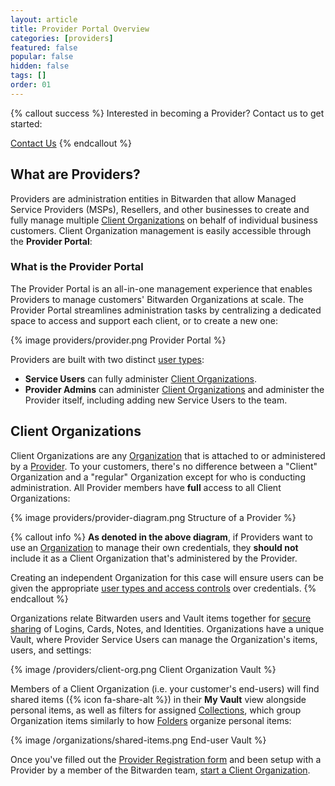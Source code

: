 ```yaml
---
layout: article
title: Provider Portal Overview
categories: [providers]
featured: false
popular: false
hidden: false
tags: []
order: 01
---
```


{% callout success %}
Interested in becoming a Provider? Contact us to get started:

<a role="button" class="btn btn-primary" href="https://bitwarden.com/contact" target="blank">Contact Us</a>
{% endcallout %}

## What are Providers?

Providers are administration entities in Bitwarden that allow Managed Service Providers (MSPs), Resellers, and other businesses to create and fully manage multiple [Client Organizations](#client-organizations) on behalf of individual business customers. Client Organization management is easily accessible through the **Provider Portal**:

### What is the Provider Portal

The Provider Portal is an all-in-one management experience that enables Providers to manage customers' Bitwarden Organizations at scale. The Provider Portal streamlines administration tasks by centralizing a dedicated space to access and support each client, or to create a new one:

{% image providers/provider.png Provider Portal %}

Providers are built with two distinct [user types]({{site.baseurl}}/provider-users/#user-types):

- **Service Users** can fully administer [Client Organizations](#client-organizations).
- **Provider Admins** can administer [Client Organizations](#client-organizations) and administer the Provider itself, including adding new Service Users to the team.

## Client Organizations

Client Organizations are any [Organization]({{site.baseurl}}/article/about-organizations/) that is attached to or administered by a [Provider](#what-are-providers). To your customers, there's no difference between a "Client" Organization and a "regular" Organization except for who is conducting administration. All Provider members have **full** access to all Client Organizations:

{% image providers/provider-diagram.png Structure of a Provider %}

{% callout info %}
**As denoted in the above diagram**, if Providers want to use an [Organization]({{site.baseurl}}/article/about-organizations) to manage their own credentials, they **should not** include it as a Client Organization that's administered by the Provider.

Creating an independent Organization for this case will ensure users can be given the appropriate [user types and access controls]({{site.baseurl}}/article/user-types-access-control) over credentials.
{% endcallout %}

Organizations relate Bitwarden users and Vault items together for [secure sharing]({{site.baseurl}}/article/share-to-a-collection/) of Logins, Cards, Notes, and Identities. Organizations have a unique Vault, where Provider Service Users can manage the Organization's items, users, and settings:

{% image /providers/client-org.png Client Organization Vault %}

Members of a Client Organization (i.e. your customer's end-users) will find shared items ({% icon fa-share-alt %}) in their **My Vault** view alongside personal items, as well as filters for assigned [Collections]({{site.baseurl}}/article/about-collections/), which group Organization items similarly to how [Folders]({{site.baseurl}}/article/folders/) organize personal items:

{% image /organizations/shared-items.png End-user Vault %}

Once you've filled out the [Provider Registration form](#) and been setup with a Provider by a member of the Bitwarden team, [start a Client Organization]({{site.baseurl}}/article/client-org-setup).
